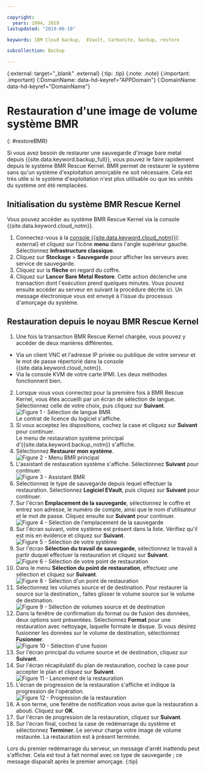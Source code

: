 ```yaml
---

copyright:
  years: 1994, 2019
lastupdated: "2019-06-10"

keywords: IBM Cloud backup,  EVault, Carbonite, backup, restore

subcollection: Backup

---
```

{:external: target="_blank" .external}
{:tip: .tip}
{:note: .note}
{:important: .important}
{:DomainName: data-hd-keyref="APPDomain"}
{:DomainName: data-hd-keyref="DomainName"}

# Restauration d'une image de volume système BMR
{: #restoreBMR}

Si vous avez besoin de restaurer une sauvegarde d'image bare metal depuis {{site.data.keyword.backup_full}}, vous pouvez le faire rapidement depuis le système BMR Rescue Kernel. BMR permet de restaurer le système sans qu'un système d'exploitation amorçable ne soit nécessaire. Cela est très utile si le système d'exploitation n'est plus utilisable ou que les unités du système ont été remplacées.

## Initialisation du système BMR Rescue Kernel

Vous pouvez accéder au système BMR Rescue Kernel via la console {{site.data.keyword.cloud_notm}}.
1. Connectez-vous à la [console {{site.data.keyword.cloud_notm}}](https://{DomainName}){: external} et cliquez sur l'icône **menu** dans l'angle supérieur gauche. Sélectionnez **Infrastructure classique**.
2. Cliquez sur **Stockage** > **Sauvegarde** pour afficher les serveurs avec service de sauvegarde.
3. Cliquez sur la **flèche** en regard du coffre.
4. Cliquez sur **Lancer Bare Metal Restore**. Cette action déclenche une transaction dont l'exécution prend quelques minutes. Vous pouvez ensuite accéder au serveur en suivant la procédure décrite ici. Un message électronique vous est envoyé à l'issue du processus d'amorçage du système.


## Restauration depuis le noyau BMR Rescue Kernel

1. Une fois la transaction BMR Rescue Kernel chargée, vous pouvez y accéder de deux manières différentes.
  - Via un client VNC et l'adresse IP privée ou publique de votre serveur et le mot de passe répertorié dans la console {{site.data.keyword.cloud_notm}}.
  - Via la console KVM de votre carte IPMI.
  Les deux méthodes fonctionnent bien.
2. Lorsque vous vous connectez pour la première fois à BMR Rescue Kernel, vous êtes accueilli par un écran de sélection de langue. Sélectionnez celle de votre choix, puis cliquez sur **Suivant**.
<br/>![Figure 1 - Sélection de langue BMR](/images/bmr1.png)<br/> Le contrat de licence du logiciel s'affiche.
3. Si vous acceptez les dispositions, cochez la case et cliquez sur **Suivant** pour continuer. <br/> Le menu de restauration système principal d'{{site.data.keyword.backup_notm}} s'affiche.
4. Sélectionnez **Restaurer mon système**.
<br/>![Figure 2 - Menu BMR principal](/images/bmr2.png)
5. L'assistant de restauration système s'affiche. Sélectionnez **Suivant** pour continuer.
<br/>![Figure 3 - Assistant BMR](/images/bmr3.png)
6. Sélectionnez le type de sauvegarde depuis lequel effectuer la restauration. Sélectionnez **Logiciel EVault**, puis cliquez sur **Suivant** pour continuer.
7. Sur l'écran **Emplacement de la sauvegarde**, sélectionnez le coffre et entrez son adresse, le numéro de compte, ainsi que le nom d'utilisateur et le mot de passe. Cliquez ensuite sur **Suivant** pour continuer.
<br/>![Figure 4 - Sélection de l'emplacement de la sauvegarde](/images/bmr4.png)
8. Sur l'écran suivant, votre système est présent dans la liste. Vérifiez qu'il est mis en évidence et cliquez sur **Suivant**.
<br/>![Figure 5 - Sélection de votre système](/images/bmr5.png)
9. Sur l'écran **Sélection du travail de sauvegarde**, sélectionnez le travail à partir duquel effectuer la restauration et cliquez sur **Suivant**.
<br/>![Figure 6 - Sélection de votre point de restauration](/images/bmr6.png)
10. Dans le menu **Sélection du point de restauration**, effectuez une sélection et cliquez sur **Suivant**.
<br/>![Figure 8 - Sélection d'un point de restauration](/images/bmr8.png)
11. Sélectionnez les volumes source et de destination. Pour restaurer la source sur la destination,, faites glisser le volume source sur le volume de destination.
<br/>![Figure 9 - Sélection de volumes source et de destination](/images/bmr9.png)
12. Dans la fenêtre de confirmation du format ou de fusion des données, deux options sont présentées. Sélectionnez **Format** pour une restauration avec nettoyage, laquelle formate le disque. Si vous désirez fusionner les données sur le volume de destination, sélectionnez **Fusionner**.
<br/>![Figure 10 - Sélection d'une fusion](/images/bmr10.png)
13. Sur l'écran principal du volume source et de destination, cliquez sur **Suivant**.
14. Sur l'écran récapitulatif du plan de restauration, cochez la case pour accepter le plan et cliquez sur **Suivant**.
<br/>![Figure 11 - Lancement de la restauration](/images/bmr11.png)
15. L'écran de progression de la restauration s'affiche et indique la progression de l'opération.
<br/>![Figure 12 - Progression de la restauration](/images/bmr12.png)
16. A son terme, une fenêtre de notification vous avise que la restauration a abouti. Cliquez sur **OK**.
17. Sur l'écran de progression de la restauration, cliquez sur **Suivant**.
18. Sur l'écran final, cochez la case de redémarrage du système et sélectionnez **Terminer**. Le serveur charge votre image de volume restaurée.
  La restauration est à présent terminée. <br/>

  Lors du premier redémarrage du serveur, un message d'arrêt inattendu peut s'afficher. Cela est tout à fait normal avec ce type de sauvegarde ; ce message disparaît après le premier amorçage.
  {:tip}

